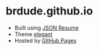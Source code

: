 # brdude.github.io

- Built using [JSON Resume](https://jsonresume.org/)
- Theme [elegant](https://github.com/mudassir0909/jsonresume-theme-elegant)
- Hosted by [GitHub Pages](https://pages.github.com/)
